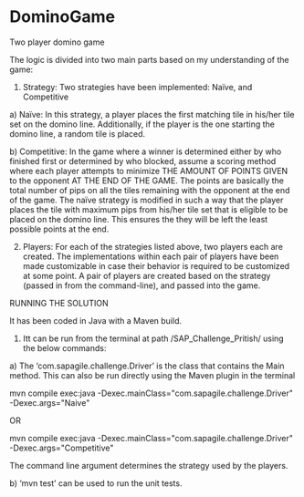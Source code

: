 # DominoGame
Two player domino game

The logic is divided into two main parts based on my understanding of the game:

1)	Strategy: Two strategies have been implemented: Naïve, and Competitive

a)	Naïve: In this strategy, a player places the first matching tile in his/her tile set on the domino line. Additionally, if the player is the one starting the domino line, a random tile is placed.

b)	Competitive: In the game where a winner is determined either by who finished first or determined by who blocked, assume a scoring method where each player attempts to minimize THE AMOUNT OF POINTS GIVEN to the opponent AT THE END OF THE GAME. The points are basically the total number of pips on all the tiles remaining with the opponent at the end of the game. The naïve strategy is modified in such a way that the player places the tile with maximum pips from his/her tile set that is eligible to be placed on the domino line. This ensures the they will be left the least possible points at the end.

2)	Players: For each of the strategies listed above, two players each are created. The implementations within each pair of players have been made customizable in case their behavior is required to be customized at some point. A pair of players are created based on the strategy (passed in from the command-line), and passed into the game.


RUNNING THE SOLUTION

It has been coded in Java with a Maven build. 

1)	Itt can be run from the terminal at path /SAP_Challenge_Pritish/ using the below commands:

a)	The ‘com.sapagile.challenge.Driver’ is the class that contains the Main method. This can also be run directly using the Maven plugin in the terminal

mvn compile exec:java -Dexec.mainClass="com.sapagile.challenge.Driver" -Dexec.args="Naive" 

OR

mvn compile exec:java -Dexec.mainClass="com.sapagile.challenge.Driver" -Dexec.args="Competitive"  

The command line argument determines the strategy used by the players.

b)	‘mvn test’ can be used to run the unit tests.

